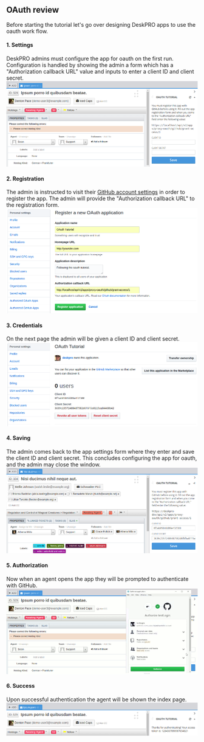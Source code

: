 ## OAuth review
Before starting the tutorial let's go over designing DeskPRO apps to use the oauth work flow.

#### 1. Settings
DeskPRO admins must configure the app for oauth on the first run. Configuration is handled by showing the admin a form which has a "Authorization callback URL" value and inputs to enter a client ID and client secret.
![screenshot](/images/guides/oauth-1.png)

#### 2. Registration
The admin is instructed to visit their [GitHub account settings](https://github.com/settings/developers) in order to register the app. The admin will provide the "Authorization callback URL" to the registration form.
![screenshot](/images/guides/oauth-5.png)

#### 3. Credentials
On the next page the admin will be given a client ID and client secret.
![screenshot](/images/guides/oauth-6.png)

#### 4. Saving
The admin comes back to the app settings form where they enter and save the client ID and client secret. This concludes configuring the app for oauth, and the admin may close the window.
![screenshot](/images/guides/oauth-7.png)

#### 5. Authorization
Now when an agent opens the app they will be prompted to authenticate with GitHub.
![screenshot](/images/guides/oauth-4.png)

#### 6. Success
Upon successful authentication the agent will be shown the index page.
![screenshot](/images/guides/oauth-2.png)

